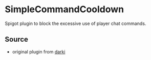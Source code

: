 # SimpleCommandCooldown

Spigot plugin to block the excessive use of player chat commands.

## Source

- original plugin from [darki](https://github.com/DarkiBoi)
